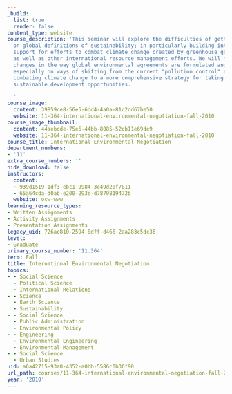 ```yaml
---
_build:
  list: true
  render: false
content_type: website
course_description: 'This seminar will explore the difficulties of getting agreement
  on global definitions of sustainability; in particularly building international
  support for efforts to combat climate change created by greenhouse gas emissions
  as well as other international resource management efforts. We will focus on possible
  changes in the way global environmental agreements are formulated and implemented,
  especially on ways of shifting from the current "pollution control" approach to
  combating climate change to a more comprehensive strategy for taking advantage of
  sustainable development opportunities.

  '
course_image:
  content: 39859ce8-56e5-6dd4-4a0a-81c2cd67be50
  website: 11-364-international-environmental-negotiation-fall-2010
course_image_thumbnail:
  content: 44aebcde-75e6-44bb-8085-52cb11e69de9
  website: 11-364-international-environmental-negotiation-fall-2010
course_title: International Environmental Negotiation
department_numbers:
- '11'
extra_course_numbers: ''
hide_download: false
instructors:
  content:
  - 939d1519-1df3-ebc1-9984-3c49d20f7811
  - 65a64cda-d0ab-e200-293e-d7879819472b
  website: ocw-www
learning_resource_types:
- Written Assignments
- Activity Assignments
- Presentation Assignments
legacy_uid: 726ac810-2594-8dff-d466-2aa283c5dc36
level:
- Graduate
primary_course_number: '11.364'
term: Fall
title: International Environmental Negotiation
topics:
- - Social Science
  - Political Science
  - International Relations
- - Science
  - Earth Science
  - Sustainability
- - Social Science
  - Public Administration
  - Environmental Policy
- - Engineering
  - Environmental Engineering
  - Environmental Management
- - Social Science
  - Urban Studies
uid: a6a42715-93a0-4352-a0bb-5586c0b36f90
url_path: courses/11-364-international-environmental-negotiation-fall-2010
year: '2010'
---
```

